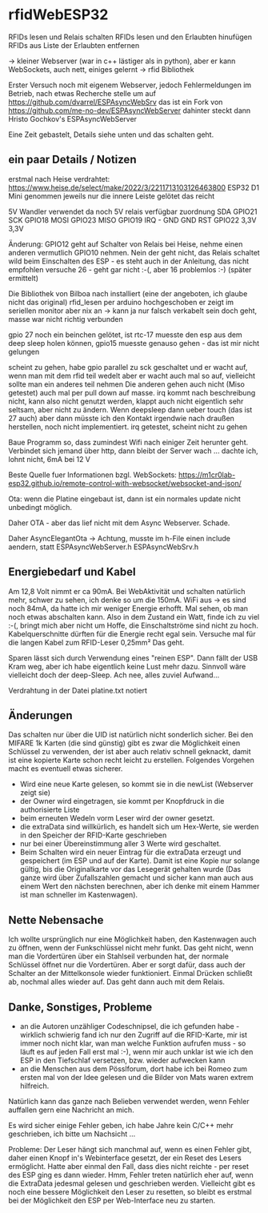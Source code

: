 # rfidWebESP32

RFIDs lesen und Relais schalten
RFIDs lesen und den Erlaubten hinufügen
RFIDs aus Liste der Erlaubten entfernen 

-> kleiner Webserver (war in c++ lästiger als in python), aber er kann WebSockets, auch nett, einiges gelernt 
-> rfid Bibliothek

Erster Versuch noch mit eigenem Webserver, jedoch Fehlermeldungen im Betrieb, nach etwas Recherche stelle um
auf https://github.com/dvarrel/ESPAsyncWebSrv das ist ein Fork von https://github.com/me-no-dev/ESPAsyncWebServer
dahinter steckt dann Hristo Gochkov's ESPAsyncWebServer

Eine Zeit gebastelt, Details siehe unten und das schalten geht.


## ein paar Details / Notizen
erstmal nach Heise verdrahtet:
https://www.heise.de/select/make/2022/3/2211713103126463800
ESP32 D1 Mini genommen jeweils nur die innere Leiste gelötet
das reicht


5V Wandler verwendet da noch 5V relais verfügbar
zuordnung
SDA 	GPIO21
SCK 	GPIO18
MOSI 	GPIO23
MISO 	GPIO19
IRQ 	-
GND 	GND
RST 	GPIO22
3,3V 	3,3V 

Änderung: GPIO12 geht auf Schalter von Relais bei Heise, nehme einen 
anderen vermutlich GPIO10 nehmen. Nein der geht nicht, das Relais 
schaltet wild beim Einschalten des ESP - es steht auch in der Anleitung, das nicht 
empfohlen
versuche 26 - geht gar nicht :-(, aber 16 problemlos :-) (später ermittelt)

Die Bibliothek von Bilboa nach installiert (eine der angeboten, ich glaube nicht das original) 
rfid_lesen per arduino hochgeschoben er zeigt im seriellen monitor aber nix an
-> kann ja nur falsch verkabelt sein doch geht, masse war nicht richtig verbunden


gpio 27 noch ein beinchen gelötet, ist rtc-17 muesste den esp aus dem deep sleep 
holen können, gpio15 muesste genauso gehen - das ist mir nicht gelungen  

scheint zu gehen, habe gpio parallel zu sck geschaltet und er wacht auf, wenn man 
mit dem rfid teil wedelt aber er wacht auch mal so auf, vielleicht sollte man 
ein anderes teil nehmen 
Die anderen gehen auch nicht (Miso getestet) auch mal per pull down auf masse.
irq kommt nach beschreibung nicht, kann also nicht genutzt werden, klappt auch nicht 
eigentlich sehr seltsam, aber nicht zu ändern. Wenn deepsleep dann ueber touch (das ist 27 auch)
aber dann müsste ich den Kontakt irgendwie nach draußen herstellen, noch nicht implementiert.
irq getestet, scheint nicht zu gehen 

Baue Programm so, dass zumindest Wifi nach einiger Zeit herunter geht. 
Verbindet sich jemand über http, dann bleibt der Server wach ... dachte ich, lohnt nicht, 6mA bei 12 V 

Beste Quelle fuer Informationen bzgl. WebSockets: https://m1cr0lab-esp32.github.io/remote-control-with-websocket/websocket-and-json/

Ota: wenn die Platine eingebaut ist, dann ist ein normales update nicht unbedingt möglich. 

Daher OTA - aber das lief nicht mit dem Async Webserver. Schade. 

Daher AsyncElegantOta -> Achtung, musste im h-File einen include aendern, statt ESPAsyncWebServer.h ESPAsyncWebSrv.h

## Energiebedarf und Kabel
Am 12,8 Volt nimmt er ca 90mA. Bei WebAktivität und schalten natürlich mehr, schwer zu sehen, ich denke so um die 150mA.
WiFi aus -> es sind noch 84mA, da hatte ich mir weniger Energie erhofft. Mal sehen, ob man noch etwas abschalten kann.
Also in dem Zustand ein Watt, finde ich zu viel :-(, bringt mich aber nicht um 
Hoffe, die Einschaltströme sind nicht zu hoch.
Kabelquerschnitte dürften für die Energie recht egal sein. Versuche mal für die langen Kabel zum RFID-Leser 0,25mm²
Das geht. 

Sparen lässt sich durch Verwendung eines "reinen ESP". Dann fällt der USB Kram weg, aber ich habe eigentlich keine
Lust mehr dazu. Sinnvoll wäre vielleicht doch der deep-Sleep. Ach nee, alles zuviel Aufwand...

Verdrahtung in der Datei platine.txt notiert

## Änderungen
Das schalten nur über die UID ist natürlich nicht sonderlich sicher. Bei den MIFARE 1k Karten (die sind günstig) gibt es zwar die Möglichkeit
einen Schlüssel zu verwenden, der ist aber auch relativ schnell geknackt, damit ist eine kopierte Karte schon recht leicht zu erstellen. 
Folgendes Vorgehen macht es eventuell etwas sicherer. 

* Wird eine neue Karte gelesen, so kommt sie in die newList (Webserver zeigt sie)
* der Owner wird eingetragen, sie kommt per Knopfdruck in die authorisierte Liste 
* beim erneuten Wedeln vorm Leser wird der owner gesetzt. 
* die extraData sind willkürlich, es handelt sich um Hex-Werte, sie werden in den Speicher der RFID-Karte geschrieben
* nur bei einer Übereinstimmung aller 3 Werte wird geschaltet. 
* Beim Schalten wird ein neuer Eintrag für die extraData erzeugt und gespeichert (im ESP und auf der Karte). 
  Damit ist eine Kopie nur solange gültig, bis die Originalkarte vor das Lesegerät gehalten wurde
  (Das ganze wird über Zufallszahlen gemacht und sicher kann man auch aus einem Wert den nächsten berechnen, aber ich denke mit einem Hammer ist man schneller im Kastenwagen).

## Nette Nebensache 
Ich wollte ursprünglich nur eine Möglichkeit haben, den Kastenwagen auch zu öffnen, wenn der Funkschlüssel nicht mehr funkt. 
Das geht nicht, wenn man die Vordertüren über ein Stahlseil verbunden hat, der normale Schlüssel öffnet nur die Vordertüren. Aber er sorgt 
dafür, dass auch der Schalter an der Mittelkonsole wieder funktioniert. Einmal Drücken schließt ab, nochmal alles wieder auf. Das geht 
dann auch mit dem Relais.  

## Danke, Sonstiges, Probleme 

* an die Autoren unzähliger Codeschnipsel, die ich gefunden habe - wirklich schwierig fand ich nur den Zugriff auf die RFID-Karte, mir 
ist immer noch nicht klar, wan man welche Funktion aufrufen muss - so läuft es auf jeden Fall erst mal :-), wenn mir auch unklar ist wie ich 
den ESP in den Tiefschlaf versetzen, bzw. wieder aufwecken kann
* an die Menschen aus dem Pösslforum, dort habe ich bei Romeo zum ersten mal von der Idee gelesen und die Bilder von Mats waren extrem hilfreich. 

Natürlich kann das ganze nach Belieben verwendet werden, wenn Fehler auffallen gern eine Nachricht an mich.

Es wird sicher einige Fehler geben, ich habe Jahre kein C/C++ mehr geschrieben, ich bitte um Nachsicht ...

Probleme: Der Leser hängt sich manchmal auf, wenn es einen Fehler gibt, daher einen Knopf in's Webinterface gesetzt, der ein 
Reset des Lesers ermöglicht. Hatte aber einmal den Fall, dass dies nicht reichte - per reset des ESP ging es dann wieder. Hmm, 
Fehler treten natürlich eher auf, wenn die ExtraData jedesmal gelesen und geschrieben werden. Vielleicht gibt es noch eine 
bessere Möglichkeit den Leser zu resetten, so bleibt es erstmal bei der Möglichkeit den ESP per Web-Interface neu zu starten.

 
